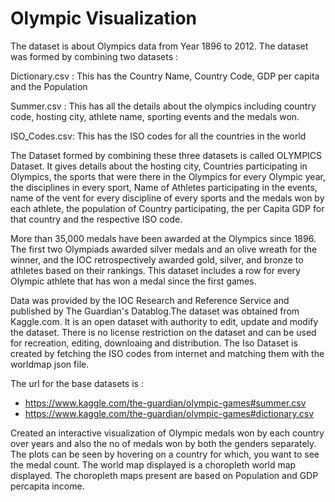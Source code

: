 # Olympic Visualization
The dataset is about Olympics data from Year 1896 to 2012. The dataset was formed by combining two datasets :

Dictionary.csv : This has the Country Name, Country Code, GDP per capita and the Population

Summer.csv : This has all the details about the olympics including country code, hosting city, athlete name, sporting events and the medals won.

ISO_Codes.csv: This has the ISO codes for all the countries in the world 

The Dataset formed by combining these three datasets is called OLYMPICS Dataset. It gives details about the hosting city, Countries participating in Olympics, the sports that were there in the Olympics for every Olympic year, the disciplines in every sport, Name of Athletes participating in the events, name of the vent for every discipline of every sports and the medals won by each athlete, the population of Country participating, the per Capita GDP for that country and the respective ISO code.

More than 35,000 medals have been awarded at the Olympics since 1896. The first two Olympiads awarded silver medals and an olive wreath for the winner, and the IOC retrospectively awarded gold, silver, and bronze to athletes based on their rankings. This dataset includes a row for every Olympic athlete that has won a medal since the first games.

Data was provided by the IOC Research and Reference Service and published by The Guardian's Datablog.The dataset was obtained from Kaggle.com. It is an open dataset with authority to edit, update and modify the dataset. There is no license restriction on the dataset and can be used for recreation, editing, downloaing and distribution. The Iso Dataset is created by fetching the ISO codes from internet and matching them with the worldmap json file.

The url for the base datasets is :

- https://www.kaggle.com/the-guardian/olympic-games#summer.csv
- https://www.kaggle.com/the-guardian/olympic-games#dictionary.csv

Created an interactive visualization of Olympic medals won by each country over years and also the no of medals won by both the genders separately. The plots can be seen by hovering on a country for which, you want to see the medal count. The world map displayed is a choropleth world map displayed. The choropleth maps present are based on Population and GDP percapita income.
